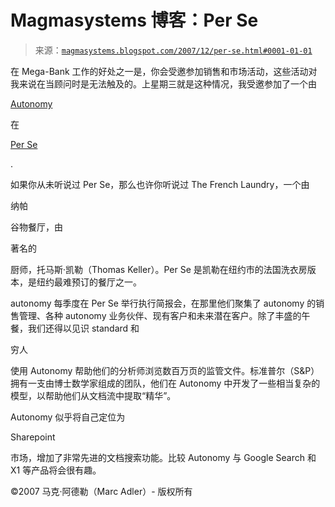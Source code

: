 <!--yml

类别的重大补充：未分类

日期：2024-05-18 05:05:58

-->

# Magmasystems 博客：Per Se

> 来源：[`magmasystems.blogspot.com/2007/12/per-se.html#0001-01-01`](http://magmasystems.blogspot.com/2007/12/per-se.html#0001-01-01)

在 Mega-Bank 工作的好处之一是，你会受邀参加销售和市场活动，这些活动对我来说在当顾问时是无法触及的。上星期三就是这种情况，我受邀参加了一个由

[Autonomy](http://www.autonomy.com/)

在

[Per Se](http://www.perseny.com/)

.

如果你从未听说过 Per Se，那么也许你听说过 The French Laundry，一个由

纳帕

谷物餐厅，由

著名的

厨师，托马斯·凯勒（Thomas Keller）。Per Se 是凯勒在纽约市的法国洗衣房版本，是纽约最难预订的餐厅之一。

autonomy 每季度在 Per Se 举行执行简报会，在那里他们聚集了 autonomy 的销售管理、各种 autonomy 业务伙伴、现有客户和未来潜在客户。除了丰盛的午餐，我们还得以见识 standard 和

穷人

使用 Autonomy 帮助他们的分析师浏览数百万页的监管文件。标准普尔（S&P）拥有一支由博士数学家组成的团队，他们在 Autonomy 中开发了一些相当复杂的模型，以帮助他们从文档流中提取“精华”。

Autonomy 似乎将自己定位为

Sharepoint

市场，增加了非常先进的文档搜索功能。比较 Autonomy 与 Google Search 和 X1 等产品将会很有趣。

©2007 马克·阿德勒（Marc Adler）- 版权所有
